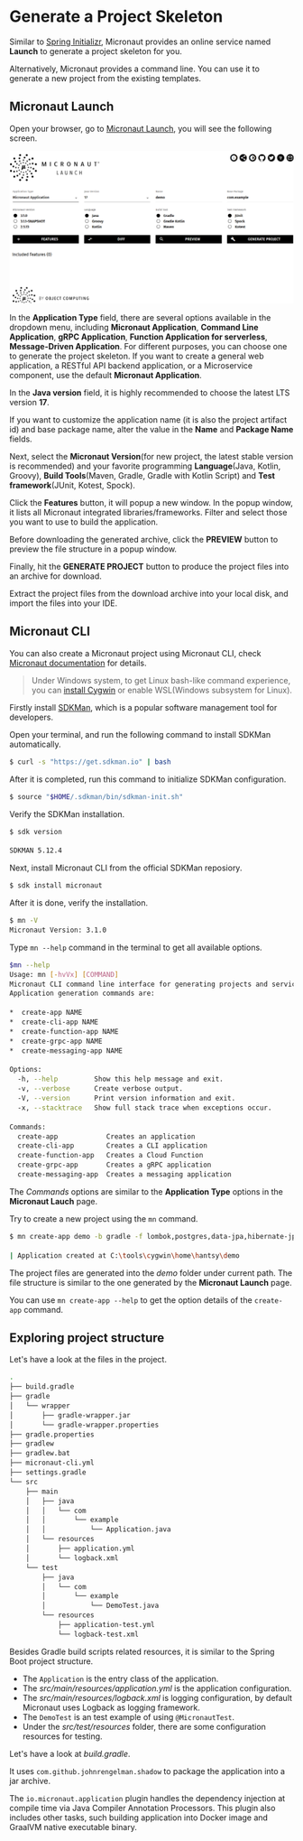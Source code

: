 # Generate a Project Skeleton

Similar to [Spring Initializr]( https://start.spring.io), Micronaut provides an online service named **Launch** to generate a project skeleton for you.

Alternatively, Micronaut provides a command line. You can use it to generate a new project from the existing templates.

## Micronaut Launch

Open your browser, go to [Micronaut Launch](https://micronaut.io/launch/), you will see the following screen.

![launch](./launch.png)

In the **Application Type** field, there are several options available in the dropdown menu, including **Micronaut Application**, **Command Line Application**, **gRPC Application**, **Function Application for serverless**, **Message-Driven Application**. For different purposes, you can choose one to generate the project skeleton. If you want to create a general web application, a RESTful API backend application, or a Microservice component, use the default **Micronaut Application**.

In the **Java version** field, it is highly recommended to choose the latest LTS version **17**.  

If you want to customize the application name (it is also the project artifact id) and base package name, alter the value in the **Name** and **Package Name** fields.

Next, select the **Micronaut Version**(for new project, the latest stable version is recommended) and your favorite programming **Language**(Java, Kotlin, Groovy), **Build Tools**(Maven, Gradle, Gradle with Kotlin Script) and **Test framework**(JUnit, Kotest, Spock).

Click the **Features** button, it will popup a new window. In the popup window, it lists all Micronaut integrated libraries/frameworks. Filter and select those you want to use to build the application. 

Before downloading the generated archive, click the **PREVIEW** button to preview the file structure in a popup window.

Finally, hit the **GENERATE PROJECT** button to produce the project files into an archive for download.

Extract the project files from the download archive into your local disk, and import the files into your IDE.  

## Micronaut CLI

You can also create a Micronaut project using Micronaut CLI, check [Micronaut documentation](https://micronaut-projects.github.io/micronaut-starter/latest/guide/#installation) for details.

> Under Windows system, to get Linux bash-like command experience, you can [install Cygwin](https://cygwin.com/install.html) or enable WSL(Windows subsystem for Linux).

Firstly install [SDKMan](https://sdkman.io/), which is a popular software management tool for developers. 

Open your terminal, and run the following command to install SDKMan automatically.

```bash 
$ curl -s "https://get.sdkman.io" | bash
```

After it is completed, run this command to initialize SDKMan configuration.

```bash
$ source "$HOME/.sdkman/bin/sdkman-init.sh"
```

Verify the SDKMan installation.

```bash
$ sdk version

SDKMAN 5.12.4
```

Next, install Micronaut CLI from the official SDKMan reposiory.

```bash 
$ sdk install micronaut
```

After it is done, verify the installation.

```bash 
$ mn -V
Micronaut Version: 3.1.0
```

Type `mn --help` command in the terminal to get all available options.

```bash 
$mn --help
Usage: mn [-hvVx] [COMMAND]
Micronaut CLI command line interface for generating projects and services.
Application generation commands are:

*  create-app NAME
*  create-cli-app NAME
*  create-function-app NAME
*  create-grpc-app NAME
*  create-messaging-app NAME

Options:
  -h, --help         Show this help message and exit.
  -v, --verbose      Create verbose output.
  -V, --version      Print version information and exit.
  -x, --stacktrace   Show full stack trace when exceptions occur.

Commands:
  create-app            Creates an application
  create-cli-app        Creates a CLI application
  create-function-app   Creates a Cloud Function
  create-grpc-app       Creates a gRPC application
  create-messaging-app  Creates a messaging application

```

The *Commands* options are similar to the **Application Type** options in the **Micronaut Lauch** page.

Try to create a new project using the `mn` command.

```bash
$ mn create-app demo -b gradle -f lombok,postgres,data-jpa,hibernate-jpa,testcontainers -l java -t=junit

| Application created at C:\tools\cygwin\home\hantsy\demo
```

The project files are generated into the *demo* folder under current path. The file structure is similar to the one generated by the **Micronaut Launch** page.

You can use `mn create-app --help` to get the option details of the `create-app` command.

## Exploring project structure

Let's have a look at the files in the project.

```bash
.
├── build.gradle
├── gradle
│   └── wrapper
│       ├── gradle-wrapper.jar
│       └── gradle-wrapper.properties
├── gradle.properties
├── gradlew
├── gradlew.bat
├── micronaut-cli.yml
├── settings.gradle
└── src
    ├── main
    │   ├── java
    │   │   └── com
    │   │       └── example
    │   │           └── Application.java
    │   └── resources
    │       ├── application.yml
    │       └── logback.xml
    └── test
        ├── java
        │   └── com
        │       └── example
        │           └── DemoTest.java
        └── resources
            ├── application-test.yml
            └── logback-test.xml
```

Besides Gradle build scripts related resources, it is similar to the Spring Boot project structure. 

* The `Application` is the entry class of the application.
* The *src/main/resources/application.yml* is the application configuration.
* The *src/main/resources/logback.xml*  is logging configuration, by default Micronaut uses Logback as logging framework.
* The `DemoTest` is an test example of using `@MicronautTest`. 
* Under the *src/test/resources* folder, there are some configuration resources for testing.

Let's have a look at *build.gradle*.

It uses `com.github.johnrengelman.shadow` to package the application into a jar archive.

The `io.micronaut.application` plugin handles the dependency injection at compile time via Java Compiler Annotation Processors. This plugin also includes other tasks, such building application into Docker image and GraalVM native executable binary.

